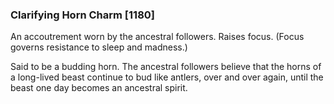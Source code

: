 ### Clarifying Horn Charm [1180]

An accoutrement worn by the ancestral followers. Raises focus. (Focus governs resistance to sleep and madness.)

Said to be a budding horn. The ancestral followers believe that the horns of a long-lived beast continue to bud like antlers, over and over again, until the beast one day becomes an ancestral spirit.